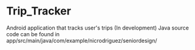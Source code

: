 # Trip_Tracker
Android application that tracks user's trips (In development)
Java source code can be found in app/src/main/java/com/example/nicrodriguez/seniordesign/
